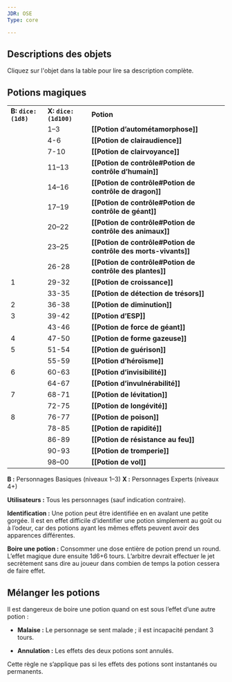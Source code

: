 ```yaml
---
JDR: OSE
Type: core

---
```


## Descriptions des objets

Cliquez sur l'objet dans la table pour lire sa description complète.

## Potions magiques

|   |   |   |
|---|---|---|
|**B: `dice: (1d8)`**|**X: `dice: (1d100)`**|**Potion**|
||1–3|**[[Potion d’autométamorphose]]**|
||4-6|**[[Potion de clairaudience]]**|
||7-10|**[[Potion de clairvoyance]]**|
||11–13|**[[Potion de contrôle#Potion de contrôle d’humain]]**|
||14–16|**[[Potion de contrôle#Potion de contrôle de dragon]]**|
||17–19|**[[Potion de contrôle#Potion de contrôle de géant]]**|
||20–22|**[[Potion de contrôle#Potion de contrôle des animaux]]**|
||23–25|**[[Potion de contrôle#Potion de contrôle des morts-vivants]]**|
||26-28|**[[Potion de contrôle#Potion de contrôle des plantes]]**|
|1|29-32|**[[Potion de croissance]]**|
||33-35|**[[Potion de détection de trésors]]**|
|2|36-38|**[[Potion de diminution]]**|
|3|39-42|**[[Potion d’ESP]]**|
||43-46|**[[Potion de force de géant]]**|
|4|47-50|**[[Potion de forme gazeuse]]**|
|5|51-54|**[[Potion de guérison]]**|
||55-59|**[[Potion d’héroïsme]]**|
|6|60-63|**[[Potion d’invisibilité]]**|
||64-67|**[[Potion d’invulnérabilité]]**|
|7|68-71|**[[Potion de lévitation]]**|
||72-75|**[[Potion de longévité]]**|
|8|76-77|**[[Potion de poison]]**|
||78-85|**[[Potion de rapidité]]**|
||86-89|**[[Potion de résistance au feu]]**|
||90-93|**[[Potion de tromperie]]**|
||98–00|**[[Potion de vol]]**|

  
**B :** Personnages Basiques (niveaux 1–3) **X :** Personnages Experts (niveaux 4+)

**Utilisateurs :** Tous les personnages (sauf indication contraire).

**Identification :** Une potion peut être identifiée en en avalant une petite gorgée. Il est en effet difficile d’identifier une potion simplement au goût ou à l’odeur, car des potions ayant les mêmes effets peuvent avoir des apparences différentes.

**Boire une potion :** Consommer une dose entière de potion prend un round. L’effet magique dure ensuite 1d6+6 tours. L’arbitre devrait effectuer le jet secrètement sans dire au joueur dans combien de temps la potion cessera de faire effet.

## Mélanger les potions

Il est dangereux de boire une potion quand on est sous l’effet d’une autre potion :

- **Malaise :** Le personnage se sent malade ; il est incapacité pendant 3 tours.

- **Annulation :** Les effets des deux potions sont annulés.

Cette règle ne s’applique pas si les effets des potions sont instantanés ou permanents.